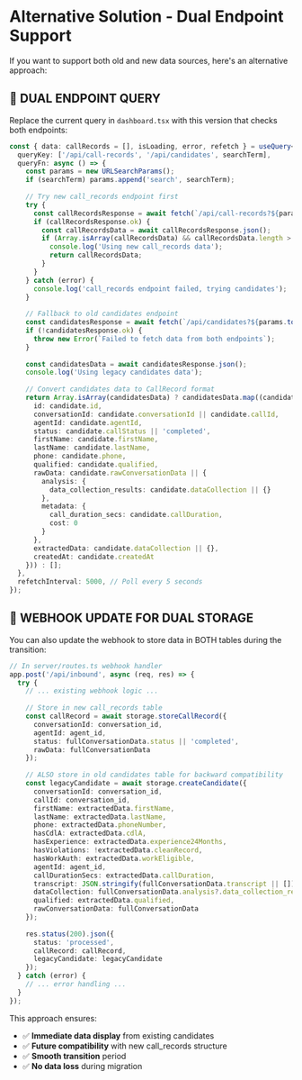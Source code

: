 # Alternative Solution - Dual Endpoint Support

If you want to support both old and new data sources, here's an alternative approach:

## 🔄 **DUAL ENDPOINT QUERY**

Replace the current query in `dashboard.tsx` with this version that checks both endpoints:

```typescript
const { data: callRecords = [], isLoading, error, refetch } = useQuery<CallRecord[]>({
  queryKey: ['/api/call-records', '/api/candidates', searchTerm],
  queryFn: async () => {
    const params = new URLSearchParams();
    if (searchTerm) params.append('search', searchTerm);
    
    // Try new call_records endpoint first
    try {
      const callRecordsResponse = await fetch(`/api/call-records?${params.toString()}`);
      if (callRecordsResponse.ok) {
        const callRecordsData = await callRecordsResponse.json();
        if (Array.isArray(callRecordsData) && callRecordsData.length > 0) {
          console.log('Using new call_records data');
          return callRecordsData;
        }
      }
    } catch (error) {
      console.log('call_records endpoint failed, trying candidates');
    }
    
    // Fallback to old candidates endpoint
    const candidatesResponse = await fetch(`/api/candidates?${params.toString()}`);
    if (!candidatesResponse.ok) {
      throw new Error(`Failed to fetch data from both endpoints`);
    }
    
    const candidatesData = await candidatesResponse.json();
    console.log('Using legacy candidates data');
    
    // Convert candidates data to CallRecord format
    return Array.isArray(candidatesData) ? candidatesData.map((candidate: any) => ({
      id: candidate.id,
      conversationId: candidate.conversationId || candidate.callId,
      agentId: candidate.agentId,
      status: candidate.callStatus || 'completed',
      firstName: candidate.firstName,
      lastName: candidate.lastName,
      phone: candidate.phone,
      qualified: candidate.qualified,
      rawData: candidate.rawConversationData || { 
        analysis: { 
          data_collection_results: candidate.dataCollection || {} 
        },
        metadata: {
          call_duration_secs: candidate.callDuration,
          cost: 0
        }
      },
      extractedData: candidate.dataCollection || {},
      createdAt: candidate.createdAt
    })) : [];
  },
  refetchInterval: 5000, // Poll every 5 seconds
});
```

## 🎯 **WEBHOOK UPDATE FOR DUAL STORAGE**

You can also update the webhook to store data in BOTH tables during the transition:

```typescript
// In server/routes.ts webhook handler
app.post('/api/inbound', async (req, res) => {
  try {
    // ... existing webhook logic ...
    
    // Store in new call_records table
    const callRecord = await storage.storeCallRecord({
      conversationId: conversation_id,
      agentId: agent_id,
      status: fullConversationData.status || 'completed',
      rawData: fullConversationData
    });
    
    // ALSO store in old candidates table for backward compatibility
    const legacyCandidate = await storage.createCandidate({
      conversationId: conversation_id,
      callId: conversation_id,
      firstName: extractedData.firstName,
      lastName: extractedData.lastName,
      phone: extractedData.phoneNumber,
      hasCdlA: extractedData.cdlA,
      hasExperience: extractedData.experience24Months,
      hasViolations: !extractedData.cleanRecord,
      hasWorkAuth: extractedData.workEligible,
      agentId: agent_id,
      callDurationSecs: extractedData.callDuration,
      transcript: JSON.stringify(fullConversationData.transcript || []),
      dataCollection: fullConversationData.analysis?.data_collection_results,
      qualified: extractedData.qualified,
      rawConversationData: fullConversationData
    });
    
    res.status(200).json({ 
      status: 'processed', 
      callRecord: callRecord,
      legacyCandidate: legacyCandidate
    });
  } catch (error) {
    // ... error handling ...
  }
});
```

This approach ensures:
- ✅ **Immediate data display** from existing candidates
- ✅ **Future compatibility** with new call_records structure  
- ✅ **Smooth transition** period
- ✅ **No data loss** during migration 